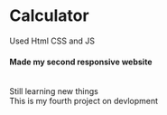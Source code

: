 ﻿# Calculator
Used Html CSS and JS
<br>
<h4>Made my second responsive website</h4>
<br>
Still learning new things 
<br>
This is my fourth project on devlopment
